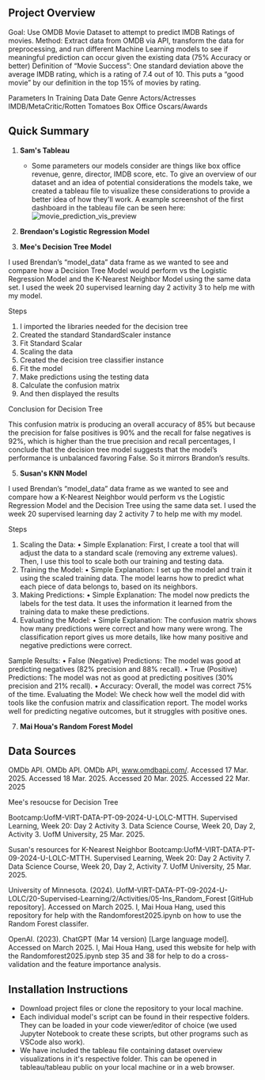 ## Project Overview
Goal: Use OMDB Movie Dataset to attempt to predict IMDB Ratings of movies. 
Method: Extract data from OMDB via API, transform the data for preprocessing, and run different Machine Learning models to see if meaningful prediction can occur given the existing data (75% Accuracy or better)
Definition of “Movie Success”:  One standard deviation above the average IMDB rating, which is a rating of 7.4 out of 10. This puts a “good movie” by our definition in the top 15% of movies by rating. 


Parameters In Training Data
Date
Genre
Actors/Actresses
IMDB/MetaCritic/Rotten Tomatoes
Box Office
Oscars/Awards

## Quick Summary
1. **Sam's Tableau**
   * Some parameters our models consider are things like box office revenue, genre, director, IMDB score, etc. To give an overview of our dataset and an idea of potential considerations the models take, we created a tableau file to visualize these considerations to provide a better idea of how they'll work. A example screenshot of the first dashboard in the tableau file can be seen here: ![movie_prediction_vis_preview](https://github.com/user-attachments/assets/a8f1495f-d959-4dbb-a0c6-54c1053f9f76)
2. **Brendaon's Logistic Regression Model**

3. **Mee's Decision Tree Model**

I used Brendan’s “model_data” data frame as we wanted to see and compare how a Decision Tree Model would perform vs the Logistic Regression Model and the K-Nearest Neighbor Model using the same data set. I used the week 20 supervised learning day 2 activity 3 to help me with my model.

Steps

1. I imported the libraries needed for the decision tree 
2. Created the standard StandardScaler instance
3. Fit Standard Scalar
4. Scaling the data
5. Created the decision tree classifier instance
6. Fit the model
7. Make predictions using the testing data
8. Calculate the confusion matrix
9. And then displayed the results

Conclusion for Decision Tree

This confusion matrix is producing an overall accuracy of 85% but because the precision for false positives is 90% and the recall for false negatives is 92%, which is higher than the true precision and recall percentages, I conclude that the decision tree model suggests that the model’s performance is unbalanced favoring False. So it mirrors Brandon’s results.


5. **Susan's KNN Model**
   
I used Brendan’s “model_data” data frame as we wanted to see and compare how a K-Nearest Neighbor would perform vs the Logistic Regression Model and the Decision Tree using the same data set. I used the week 20 supervised learning day 2 activity 7 to help me with my model.

Steps 

1. Scaling the Data:
•	Simple Explanation: First, I create a tool that will adjust the data to a standard scale (removing any extreme values). Then, I use this tool to scale both our training and testing data.
2. Training the Model:
•	Simple Explanation: I set up the model and train it using the scaled training data. The model learns how to predict what each piece of data belongs to, based on its neighbors.
3. Making Predictions:
•	Simple Explanation: The model now predicts the labels for the test data. It uses the information it learned from the training data to make these predictions.
4. Evaluating the Model:
•	Simple Explanation: The confusion matrix shows how many predictions were correct and how many were wrong. The classification report gives us more details, like how many positive and negative predictions were correct.

Sample Results:
•	False (Negative) Predictions: The model was good at predicting negatives (82% precision and 88% recall).
•	True (Positive) Predictions: The model was not as good at predicting positives (30% precision and 21% recall).
•	Accuracy: Overall, the model was correct 75% of the time.
Evaluating the Model: We check how well the model did with tools like the confusion matrix and classification report. The model works well for predicting negative outcomes, but it struggles with positive ones.


7. **Mai Houa's Random Forest Model**
   
## Data Sources
OMDb API. OMDb API. OMDb API, www.omdbapi.com/. Accessed 17 Mar. 2025. Accessed 18 Mar. 2025. Accessed 20 Mar. 2025. Accessed 22 Mar. 2025

Mee's resoucse for Decision Tree

Bootcamp:UofM-VIRT-DATA-PT-09-2024-U-LOLC-MTTH. Supervised Learning, Week 20: Day 2 Activity 3. Data Science Course, Week 20, Day 2, Activity 3. UofM University, 25 Mar. 2025.

Susan's resources for K-Nearest Neighbor
Bootcamp:UofM-VIRT-DATA-PT-09-2024-U-LOLC-MTTH. Supervised Learning, Week 20: Day 2 Activity 7. Data Science Course, Week 20, Day 2, Activity 7. UofM University, 25 Mar. 2025.

University of Minnesota. (2024). UofM-VIRT-DATA-PT-09-2024-U-LOLC/20-Supervised-Learning/2/Activities/05-Ins_Random_Forest [GitHub repository]. Accessed on March 2025. I, Mai Houa Hang, used this repository for help with the Randomforest2025.ipynb on how to use the Random Forest classifer.

OpenAI. (2023). ChatGPT (Mar 14 version) [Large language model]. Accessed on March 2025. I, Mai Houa Hang, used this website for help with the Randomforest2025.ipynb step 35 and 38 for help to do a cross-validation and the feature importance analysis.

## Installation Instructions
* Download project files or clone the repository to your local machine.
* Each individual model's script can be found in their respective folders. They can be loaded in your code viewer/editor of choice (we used Jupyter Notebook to create these scripts, but other programs such as VSCode also work).
* We have included the tableau file containing dataset overview visualizations in it's respective folder. This can be opened in tableau/tableau public on your local machine or in a web browser.

